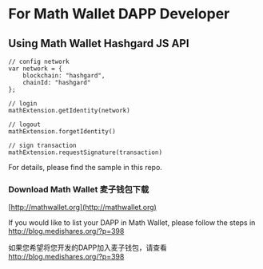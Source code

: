 
# For Math Wallet DAPP Developer

## Using Math Wallet Hashgard JS API


```
// config network
var network = {
    blockchain: "hashgard",
    chainId: "hashgard"
};

// login
mathExtension.getIdentity(network)

// logout
mathExtension.forgetIdentity()

// sign transaction
mathExtension.requestSignature(transaction)
```

For details, please find the sample in this repo.


### Download Math Wallet 麦子钱包下载

[http://mathwallet.org](http://mathwallet.org)

If you would like to list your DAPP in Math Wallet, please follow the steps in http://blog.medishares.org/?p=398

如果您希望将您开发的DAPP加入麦子钱包，请查看 http://blog.medishares.org/?p=398

